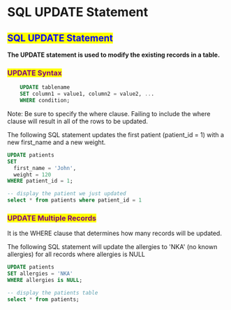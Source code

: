 # SQL UPDATE Statement

## <mark style="color:blue;">SQL UPDATE Statement</mark>

**The UPDATE statement is used to modify the existing records in a table.**

### <mark style="color:purple;">UPDATE Syntax</mark>

```sql
    UPDATE tablename
    SET column1 = value1, column2 = value2, ...
    WHERE condition;
```

Note: Be sure to specify the where clause. Failing to include the where clause will result in all of the rows to be updated.

The following SQL statement updates the first patient (patient\_id = 1) with a new first\_name and a new weight.

```sql
UPDATE patients
SET
  first_name = 'John',
  weight = 120
WHERE patient_id = 1;

-- display the patient we just updated
select * from patients where patient_id = 1

```

### <mark style="color:purple;">UPDATE Multiple Records</mark>

It is the WHERE clause that determines how many records will be updated.

The following SQL statement will update the allergies to 'NKA' (no known allergies) for all records where allergies is NULL

```sql
UPDATE patients
SET allergies = 'NKA'
WHERE allergies is NULL;

-- display the patients table
select * from patients;
```
